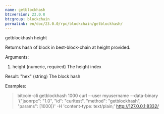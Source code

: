 ```yaml
---
name: getblockhash
btcversion: 23.0.0
btcgroup: blockchain
permalink: en/doc/23.0.0/rpc/blockchain/getblockhash/
---
```


getblockhash height

Returns hash of block in best-block-chain at height provided.

Arguments:
1. height    (numeric, required) The height index

Result:
"hex"    (string) The block hash

Examples:
> bitcoin-cli getblockhash 1000
> curl --user myusername --data-binary '{"jsonrpc": "1.0", "id": "curltest", "method": "getblockhash", "params": [1000]}' -H 'content-type: text/plain;' http://127.0.0.1:8332/


